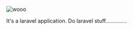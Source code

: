 ![wooo](https://cdn.discordapp.com/emojis/698924588188434494.gif?size=96)

It's a laravel application. Do laravel stuff..............
